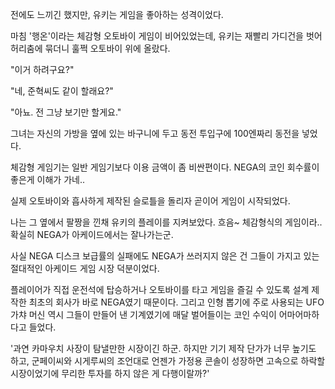 전에도 느끼긴 했지만, 유키는 게임을 좋아하는 성격이었다.

마침 '행온'이라는 체감형 오토바이 게임이 비어있었는데, 유키는 재빨리 가디건을 벗어 허리춤에 묶더니 훌쩍 오토바이 위에 올랐다.

"이거 하려구요?"

"네, 준혁씨도 같이 할래요?" 

"아뇨. 전 그냥 보기만 할게요."

그녀는 자신의 가방을 옆에 있는 바구니에 두고 동전 투입구에 100엔짜리 동전을 넣었다. 

체감형 게임기는 일반 게임기보다 이용 금액이 좀 비싼편이다. NEGA의 코인 회수률이 좋은게 이해가 가네..

실제 오토바이와 흡사하게 제작된 슬로틀을 돌리자 곧이어 게임이 시작되었다.

나는 그 옆에서 팔짱을 낀채 유키의 플레이를 지켜보았다. 흐음~ 체감형식의 게임이라.. 확실히 NEGA가 아케이드에서는 잘나가는군.

사실 NEGA 디스크 보급률의 실패에도 NEGA가 쓰러지지 않은 건 그들이 가지고 있는 절대적인 아케이드 게임 시장 덕분이었다. 

플레이어가 직접 운전석에 탑승하거나 오토바이를 타고 게임을 즐길 수 있도록 설계 제작한 최초의 회사가 바로 NEGA였기 때문이다. 그리고 인형 뽑기에 주로 사용되는 UFO 가챠 머신 역시 그들이 만들어 낸 기계였기에 매달 벌어들이는 코인 수익이 어마어마하다고 들었다.

'과연 카마우치 사장이 탐낼만한 시장이긴 하군. 하지만 기기 제작 단가가 너무 높기도 하고, 군페이씨와 시게루씨의 조언대로 언젠가 가정용 콘솔이 성장하면 고속으로 하락할 시장이었기에 무리한 투자를 하지 않은 게 다행이랄까?'